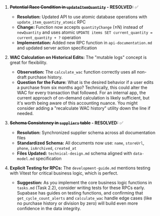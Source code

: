 1.  **~~Potential Race Condition in `updateItemQuantity`~~ - RESOLVED:** ✅
    *   **Resolution:** Updated API to use atomic database operations with `update_item_quantity_atomic` RPC
    *   **Change:** Function now accepts `quantityChange` (±N) instead of `newQuantity` and uses atomic `UPDATE items SET current_quantity = current_quantity + ?` operation
    *   **Implementation:** Added new RPC function in `api-documentation.md` and updated server action specification

2.  **WAC Calculation on Historical Edits:** The "mutable logs" concept is great for flexibility.
    *   **Observation:** The `calculate_wac` function correctly uses all non-draft purchase history.
    *   **Question for the Future:** What is the desired behavior if a user edits a purchase from six months ago? Technically, this could alter the WAC for every transaction that followed. For an internal app, the current approach of on-demand calculation is likely sufficient, but it's worth being aware of this accounting nuance. You might consider adding a "recalculate WAC history" utility down the line if needed.

3.  **~~Schema Consistency in `suppliers` table~~ - RESOLVED:** ✅
    *   **Resolution:** Synchronized supplier schema across all documentation files
    *   **Standardized Schema:** All documents now use: `name`, `storeUrl`, `phone`, `isArchived`, `created_at`
    *   **Files Updated:** `technical-design.md` schema aligned with `data-model.md` specification

4.  **Explicit Testing for RPCs:** The `development-guide.md` mentions testing with Vitest for critical business logic, which is perfect.
    *   **Suggestion:** As you implement the core business logic functions in `tasks.md` (Task 2.2), consider writing tests for these RPCs early. Supabase has guides on testing functions, and confirming that `get_cycle_count_alerts` and `calculate_wac` handle edge cases (like no purchase history or division by zero) will build even more confidence in the data integrity.